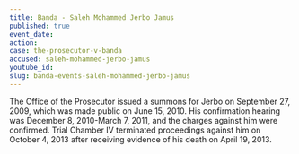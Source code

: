 ```yaml
---
title: Banda - Saleh Mohammed Jerbo Jamus
published: true
event_date:
action:
case: the-prosecutor-v-banda
accused: saleh-mohammed-jerbo-jamus
youtube_id:
slug: banda-events-saleh-mohammed-jerbo-jamus
---
```



The Office of the Prosecutor issued a summons for Jerbo on September 27, 2009, which was made public on June 15, 2010. His confirmation hearing was December 8, 2010-March 7, 2011, and the charges against him were confirmed. Trial Chamber IV terminated proceedings against him on October 4, 2013 after receiving evidence of his death on April 19, 2013.
